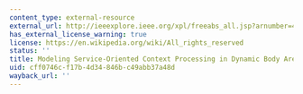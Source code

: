 ```yaml
---
content_type: external-resource
external_url: http://ieeexplore.ieee.org/xpl/freeabs_all.jsp?arnumber=4740885
has_external_license_warning: true
license: https://en.wikipedia.org/wiki/All_rights_reserved
status: ''
title: Modeling Service-Oriented Context Processing in Dynamic Body Area Networks
uid: cff0746c-f17b-4d34-846b-c49abb37a48d
wayback_url: ''
---
```

